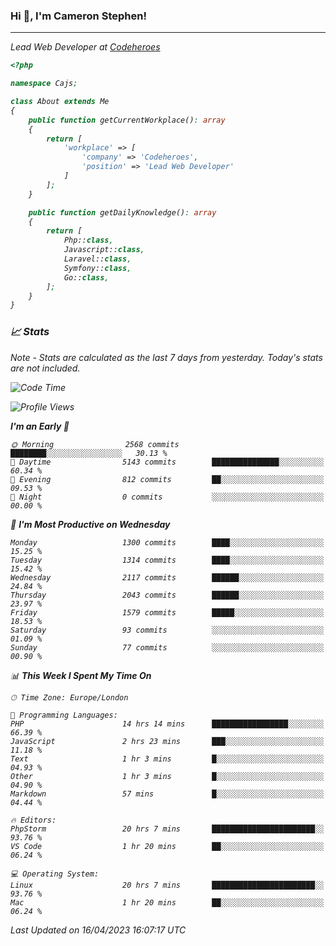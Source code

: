 ### Hi 👋, I'm Cameron Stephen!
<hr>
<p><em>Lead Web Developer at <a href="https://codeheroes.co.uk">Codeheroes</a></p>


```php
<?php

namespace Cajs;

class About extends Me
{
    public function getCurrentWorkplace(): array
    {
        return [
            'workplace' => [
                'company' => 'Codeheroes',
                'position' => 'Lead Web Developer'
            ]
        ];
    }

    public function getDailyKnowledge(): array
    {
        return [
            Php::class,
            Javascript::class,
            Laravel::class,
            Symfony::class,
            Go::class,
        ];
    }
}
```

### 📈 Stats
<p><em>Note - Stats are calculated as the last 7 days from yesterday. Today's stats are not included.</em></p>


<!--START_SECTION:waka-->
![Code Time](http://img.shields.io/badge/Code%20Time-3%2C313%20hrs-blue)

![Profile Views](http://img.shields.io/badge/Profile%20Views-0-blue)

**I'm an Early 🐤** 

```text
🌞 Morning                2568 commits        ████████░░░░░░░░░░░░░░░░░   30.13 % 
🌆 Daytime                5143 commits        ███████████████░░░░░░░░░░   60.34 % 
🌃 Evening                812 commits         ██░░░░░░░░░░░░░░░░░░░░░░░   09.53 % 
🌙 Night                  0 commits           ░░░░░░░░░░░░░░░░░░░░░░░░░   00.00 % 
```
📅 **I'm Most Productive on Wednesday** 

```text
Monday                   1300 commits        ████░░░░░░░░░░░░░░░░░░░░░   15.25 % 
Tuesday                  1314 commits        ████░░░░░░░░░░░░░░░░░░░░░   15.42 % 
Wednesday                2117 commits        ██████░░░░░░░░░░░░░░░░░░░   24.84 % 
Thursday                 2043 commits        ██████░░░░░░░░░░░░░░░░░░░   23.97 % 
Friday                   1579 commits        █████░░░░░░░░░░░░░░░░░░░░   18.53 % 
Saturday                 93 commits          ░░░░░░░░░░░░░░░░░░░░░░░░░   01.09 % 
Sunday                   77 commits          ░░░░░░░░░░░░░░░░░░░░░░░░░   00.90 % 
```


📊 **This Week I Spent My Time On** 

```text
🕑︎ Time Zone: Europe/London

💬 Programming Languages: 
PHP                      14 hrs 14 mins      █████████████████░░░░░░░░   66.39 % 
JavaScript               2 hrs 23 mins       ███░░░░░░░░░░░░░░░░░░░░░░   11.18 % 
Text                     1 hr 3 mins         █░░░░░░░░░░░░░░░░░░░░░░░░   04.93 % 
Other                    1 hr 3 mins         █░░░░░░░░░░░░░░░░░░░░░░░░   04.90 % 
Markdown                 57 mins             █░░░░░░░░░░░░░░░░░░░░░░░░   04.44 % 

🔥 Editors: 
PhpStorm                 20 hrs 7 mins       ███████████████████████░░   93.76 % 
VS Code                  1 hr 20 mins        ██░░░░░░░░░░░░░░░░░░░░░░░   06.24 % 

💻 Operating System: 
Linux                    20 hrs 7 mins       ███████████████████████░░   93.76 % 
Mac                      1 hr 20 mins        ██░░░░░░░░░░░░░░░░░░░░░░░   06.24 % 
```


 Last Updated on 16/04/2023 16:07:17 UTC
<!--END_SECTION:waka-->
